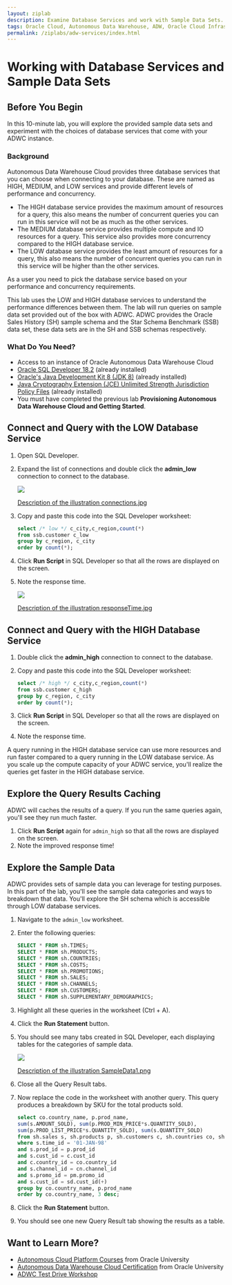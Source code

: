 ```yaml
---
layout: ziplab
description: Examine Database Services and work with Sample Data Sets.
tags: Oracle Cloud, Autonomous Data Warehouse, ADW, Oracle Cloud Infrastructure, OCI
permalink: /ziplabs/adw-services/index.html
---
```

# Working with Database Services and Sample Data Sets #

## Before You Begin ##
In this 10-minute lab, you will explore the provided sample data sets and experiment with the choices of database services that come with your ADWC instance.

### Background ###
Autonomous Data Warehouse Cloud provides three database services that you can choose when connecting to your database. These are named as HIGH, MEDIUM, and LOW services and provide different levels of performance and concurrency. 

* The HIGH database service provides the maximum amount of resources for a query, this also means the number of concurrent queries you can run in this service will not be as much as the other services. 
* The MEDIUM database service provides multiple compute and IO resources for a query. This service also provides more concurrency compared to the HIGH database service. 
* The LOW database service provides the least amount of resources for a query, this also means the number of concurrent queries you can run in this service will be higher than the other services. 

As a user you need to pick the database service based on your performance and concurrency requirements.

This lab uses the LOW and HIGH database services to understand the performance differences between them. The lab will run queries on sample data set provided out of the box with ADWC. ADWC provides the Oracle Sales History (SH) sample schema and the Star Schema Benchmark (SSB) data set, these data sets are in the SH and SSB schemas respectively. 


### What Do You Need? ###
* Access to an instance of Oracle Autonomous Data Warehouse Cloud
* [Oracle SQL Developer 18.2](http://www.oracle.com/technetwork/developer-tools/sql-developer/overview/index.html)  (already installed)
* [Oracle's Java Development Kit 8 (JDK 8)](http://www.oracle.com/technetwork/java/javase/downloads/index.html) (already installed)
* [Java Cryptography Extension (JCE) Unlimited Strength Jurisdiction Policy Files](https://www.oracle.com/technetwork/java/javase/downloads/jce8-download-2133166.html) (already installed)
* You must have completed the previous lab **Provisioning Autonomous Data Warehouse Cloud and Getting Started**.


## Connect and Query with the LOW Database Service ##
1. Open SQL Developer. 
2. Expand the list of connections and double click the **admin_low** connection to connect to the database.

    ![](img/connections.jpg)

    [Description of the illustration connections.jpg](files/connections.txt)

3. Copy and paste this code into the SQL Developer worksheet:

   ````SQL
   select /* low */ c_city,c_region,count(*)
   from ssb.customer c_low
   group by c_region, c_city
   order by count(*);
   ````

4. Click **Run Script** in SQL Developer so that all the rows are displayed on the screen.
5. Note the response time.
    
    ![](img/responseTime.jpg)

    [Description of the illustration responseTime.jpg](files/responseTime.txt)


## Connect and Query with the HIGH Database Service ##
1. Double click the **admin_high** connection to connect to the database.
2. Copy and paste this code into the SQL Developer worksheet:

   ````SQL
   select /* high */ c_city,c_region,count(*) 
   from ssb.customer c_high
   group by c_region, c_city
   order by count(*);
   ````

3. Click **Run Script** in SQL Developer so that all the rows are displayed on the screen.
4. Note the response time.

A query running in the HIGH database service can use more resources and run faster compared to a query running in the LOW database service. As you scale up the compute capacity of your ADWC service, you'll realize the queries get faster in the HIGH database service.


## Explore the Query Results Caching ##
ADWC will caches the results of a query. If you run the same queries again, you'll see they run much faster.

1. Click **Run Script** again for `admin_high` so that all the rows are displayed on the screen.
2. Note the improved response time!


## Explore the Sample Data ##
ADWC provides sets of sample data you can leverage for testing purposes. In this part of the lab, you'll see the sample data categories and ways to breakdown that data. You'll explore the SH schema which is accessible through LOW database services.

1. Navigate to the `admin_low` worksheet.
2. Enter the following queries:
   ````SQL
   SELECT * FROM sh.TIMES;
   SELECT * FROM sh.PRODUCTS;
   SELECT * FROM sh.COUNTRIES;
   SELECT * FROM sh.COSTS;
   SELECT * FROM sh.PROMOTIONS;
   SELECT * FROM sh.SALES;
   SELECT * FROM sh.CHANNELS;
   SELECT * FROM sh.CUSTOMERS;
   SELECT * FROM sh.SUPPLEMENTARY_DEMOGRAPHICS;
   ````
3. Highlight all these queries in the worksheet (Ctrl + A).
4. Click the **Run Statement** button.
5. You should see many tabs created in SQL Developer, each displaying tables for the categories of sample data.

    ![](img/SampleData1.png)

    [Description of the illustration SampleData1.png](files/SampleData1.txt)

6. Close all the Query Result tabs.
7. Now replace the code in the worksheet with another query. This query produces a breakdown by SKU for the total products sold.
   ````SQL
   select co.country_name, p.prod_name,
   sum(s.AMOUNT_SOLD), sum(p.PROD_MIN_PRICE*s.QUANTITY_SOLD), 
   sum(p.PROD_LIST_PRICE*s.QUANTITY_SOLD), sum(s.QUANTITY_SOLD)
   from sh.sales s, sh.products p, sh.customers c, sh.countries co, sh.channels cn, sh.PROMOTIONS pm, sh.SUPPLEMENTARY_DEMOGRAPHICS sd
   where s.time_id = '01-JAN-98'
   and s.prod_id = p.prod_id
   and s.cust_id = c.cust_id
   and c.country_id = co.country_id
   and s.channel_id = cn.channel_id
   and s.promo_id = pm.promo_id
   and s.cust_id = sd.cust_id(+)
   group by co.country_name, p.prod_name
   order by co.country_name, 3 desc;
   ````
8. Click the **Run Statement** button.
9. You should see one new Query Result tab showing the results as a table.


## Want to Learn More? ##
* [Autonomous Cloud Platform Courses](https://learn.oracle.com/pls/web_prod-plq-dad/dl4_pages.getpage?page=dl4homepage&get_params=offering:35573#filtersGroup1=&filtersGroup2=.f667&filtersGroup3=&filtersGroup4=&filtersGroup5=&filtersSearch=) from Oracle University 
* [Autonomous Data Warehouse Cloud Certification](https://education.oracle.com/es/data-management/autonomous-data-warehouse-cloud/product_807?certPage=true) from Oracle University
* [ADWC Test Drive Workshop](https://oracle.github.io/learning-library/workshops/journey4-adwc/?page=README.md)
